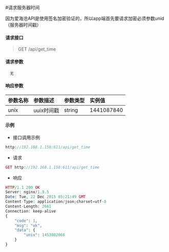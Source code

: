 #请求服务器时间

因为爱海沧API是使用签名加密验证的，所以app端首先要请求加密必须参数unid（服务器时间戳）
#### 请求接口

> GET  /api/get_time

#### 请求参数
      无

#### 响应参数
| 参数名称 |   参数描述       |参数类型 | 实例值      |
|:---------|:-----------------|:-----   |:------------|
| unix     | uuix时间戳       |string |  1441087840   |

#### 示例
* 接口调用示例
```php
http://192.168.1.158:611/api/get_time
```

*  请求
```php
GET http://192.168.1.158:611/api/get_time
```
* 响应
```php
HTTP/1.1 200 OK
Server: nginx/1.9.5
Date: Tue, 22 Dec 2015 05:21:49 GMT
Content-Type: application/json;charset=utf-8
Content-Length: 2661
Connection: keep-alive
{
    "code": 1,
    "msg": "ok",
    "data": {
        "unix": 1453802066
    }
}
```
